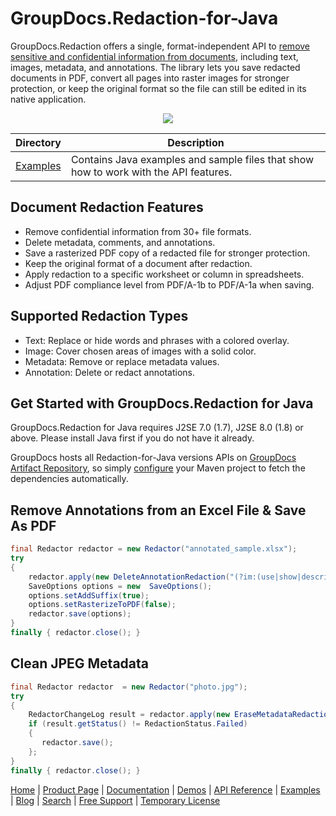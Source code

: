 # GroupDocs.Redaction-for-Java

GroupDocs.Redaction offers a single, format-independent API to [remove sensitive and confidential information from documents](https://products.groupdocs.com/redaction/java), including text, images, metadata, and annotations. The library lets you save redacted documents in PDF, convert all pages into raster images for stronger protection, or keep the original format so the file can still be edited in its native application.

<p align="center">
  <a title="Download complete GroupDocs.Redaction for Java source code" href="https://github.com/groupdocs-redaction/GroupDocs.Redaction-for-Java/archive/master.zip">
	<img src="https://raw.github.com/AsposeExamples/java-examples-dashboard/master/images/downloadZip-Button-Large.png" />
  </a>
</p>

Directory | Description
--------- | -----------
[Examples](https://github.com/groupdocs-redaction/GroupDocs.Redaction-for-Java/tree/master/Examples)  | Contains Java examples and sample files that show how to work with the API features. 

## Document Redaction Features

- Remove confidential information from 30+ file formats.
- Delete metadata, comments, and annotations.
- Save a rasterized PDF copy of a redacted file for stronger protection.
- Keep the original format of a document after redaction.
- Apply redaction to a specific worksheet or column in spreadsheets.
- Adjust PDF compliance level from PDF/A-1b to PDF/A-1a when saving.

## Supported Redaction Types

- Text: Replace or hide words and phrases with a colored overlay.
- Image: Cover chosen areas of images with a solid color.
- Metadata: Remove or replace metadata values.
- Annotation: Delete or redact annotations.  

## Get Started with GroupDocs.Redaction for Java

GroupDocs.Redaction for Java requires J2SE 7.0 (1.7), J2SE 8.0 (1.8) or above. Please install Java first if you do not have it already. 

GroupDocs hosts all Redaction-for-Java versions APIs on [GroupDocs Artifact Repository](https://releases.groupdocs.com/java/repo/com/groupdocs/groupdocs-redaction/), so simply [configure](https://docs.groupdocs.com/redaction/java/installation/) your Maven project to fetch the dependencies automatically.

## Remove Annotations from an Excel File & Save As PDF

```java
final Redactor redactor = new Redactor("annotated_sample.xlsx");
try 
{
    redactor.apply(new DeleteAnnotationRedaction("(?im:(use|show|describe))"));
    SaveOptions options = new  SaveOptions();
    options.setAddSuffix(true);
    options.setRasterizeToPDF(false);
    redactor.save(options);
}
finally { redactor.close(); }
```

## Clean JPEG Metadata

```java
final Redactor redactor  = new Redactor("photo.jpg");
try 
{
    RedactorChangeLog result = redactor.apply(new EraseMetadataRedaction(MetadataFilters.All));
    if (result.getStatus() != RedactionStatus.Failed)
    {
       redactor.save();
    };
}
finally { redactor.close(); }
```

[Home](https://www.groupdocs.com/) | [Product Page](https://products.groupdocs.com/redaction/java) | [Documentation](https://docs.groupdocs.com/redaction/java/) | [Demos](https://products.groupdocs.app/redaction/family) | [API Reference](https://apireference.groupdocs.com/java/redaction) | [Examples](https://github.com/groupdocs-redaction/GroupDocs.redaction-for-Java/tree/master/Examples) | [Blog](https://blog.groupdocs.com/category/redaction/) | [Search](https://search.groupdocs.com/) | [Free Support](https://forum.groupdocs.com/c/redaction) | [Temporary License](https://purchase.groupdocs.com/temporary-license)
